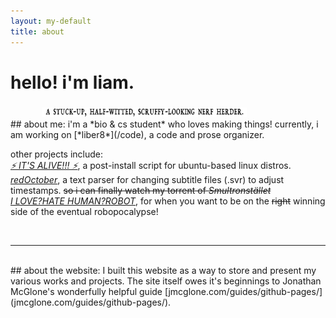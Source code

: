 ```yaml
---
layout: my-default
title: about
---
```


# hello! i'm liam. <object type="image/svg+xml" data="../assets/iconSmile5Optimized.svg"></object>
<img style="width:65%; padding-left:10%; padding-top:1%;" src="/images/nerfHerder4.png">

<br />
## about me:
i'm a *bio & cs student* who loves making things! currently, i am working on [*liber8*](/code), a code and prose organizer.

other projects include:<br />
[*⚡ IT'S ALIVE!!! ⚡*](/code), a post-install script for ubuntu-based linux distros.<br />
[*redOctober*](/code), a text parser for changing subtitle files (.svr) to adjust timestamps. <strike>so i can finally watch my torrent of <em>Smultronstället</em></strike><br />
[*I LOVE?HATE HUMAN?ROBOT*](/code), for when you want to be on the ~~right~~ winning side of the eventual robopocalypse!<br />


<br />

---

<br />
## about the website:    
I built this website as a way to store and present my various works and projects. The site itself owes it's beginnings to Jonathan McGlone's wonderfully helpful guide [jmcglone.com/guides/github-pages/](jmcglone.com/guides/github-pages/).

